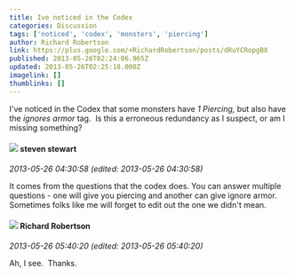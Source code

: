 ```yaml
---
title: Ive noticed in the Codex
categories: Discussion
tags: ['noticed', 'codex', 'monsters', 'piercing']
author: Richard Robertson
link: https://plus.google.com/+RichardRobertson/posts/dRuYCRopgBX
published: 2013-05-26T02:24:06.965Z
updated: 2013-05-26T02:25:18.000Z
imagelink: []
thumblinks: []
---
```


I&#39;ve noticed in the Codex that some monsters have <i>1 Piercing,</i> but also have the <i>ignores armor</i> tag.  Is this a erroneous redundancy as I suspect, or am I missing something?
<div id='comment z13fdtdqfsfacftqt04ccdtpky2bfftp3y40k'>
  <h4><img src='{{site.baseurl}}//images/avatars/101845816313183575681_photo.jpg'> steven stewart</h4>
      <p><cite>2013-05-26 04:30:58 (edited: 2013-05-26 04:30:58)</cite></p>
        <p>It comes from the questions that the codex does. You can answer multiple questions - one will give you piercing and another can give ignore armor. Sometimes folks like me will forget to edit out the one we didn&#39;t mean.</p>
</div>
        

<div id='comment z13fdtdqfsfacftqt04ccdtpky2bfftp3y40k'>
  <h4><img src='{{site.baseurl}}//images/avatars/108034461092234678612_photo.jpg'> Richard Robertson</h4>
      <p><cite>2013-05-26 05:40:20 (edited: 2013-05-26 05:40:20)</cite></p>
        <p>Ah, I see.  Thanks.</p>
</div>
        